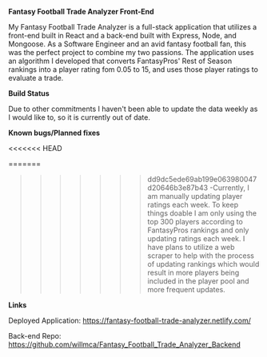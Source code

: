 **Fantasy Football Trade Analyzer Front-End**

My Fantasy Football Trade Analyzer is a full-stack application that utilizes a front-end built in React and a back-end built with Express, Node, and Mongoose. As a Software Engineer and an avid fantasy football fan, this was the perfect project to combine my two passions. The application uses an algorithm I developed that converts FantasyPros' Rest of Season rankings into a player rating fom 0.05 to 15, and uses those player ratings to evaluate a trade.

**Build Status**

Due to other commitments I haven't been able to update the data weekly as I would like to, so it is currently out of date. 

**Known bugs/Planned fixes**

<<<<<<< HEAD

=======
>>>>>>> dd9dc5ede69ab199e063980047d20646b3e87b43
-Currently, I am manually updating player ratings each week. To keep things doable I am only using the top 300 players according to FantasyPros rankings and only updating ratings each week. I have plans to utilize a web scraper to help with the process of updating rankings which would result in more players being included in the player pool and more frequent updates.

**Links**

Deployed Application: https://fantasy-football-trade-analyzer.netlify.com/

Back-end Repo: https://github.com/willmca/Fantasy_Football_Trade_Analyzer_Backend
